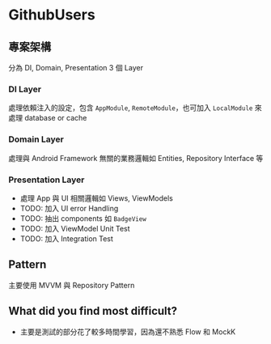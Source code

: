 # GithubUsers

## 專案架構
分為 DI, Domain, Presentation 3 個 Layer

### DI Layer
處理依賴注入的設定，包含 `AppModule`, `RemoteModule`，也可加入 `LocalModule` 來處理 database or cache

### Domain Layer
處理與 Android Framework 無關的業務邏輯如 Entities, Repository Interface 等

### Presentation Layer
- 處理 App 與 UI 相關邏輯如 Views, ViewModels
- TODO: 加入 UI error Handling
- TODO: 抽出 components 如 `BadgeView`
- TODO: 加入 ViewModel Unit Test
- TODO: 加入 Integration Test

## Pattern
主要使用 MVVM 與 Repository Pattern

## What did you find most difficult?
- 主要是測試的部分花了較多時間學習，因為還不熟悉 Flow 和 MockK